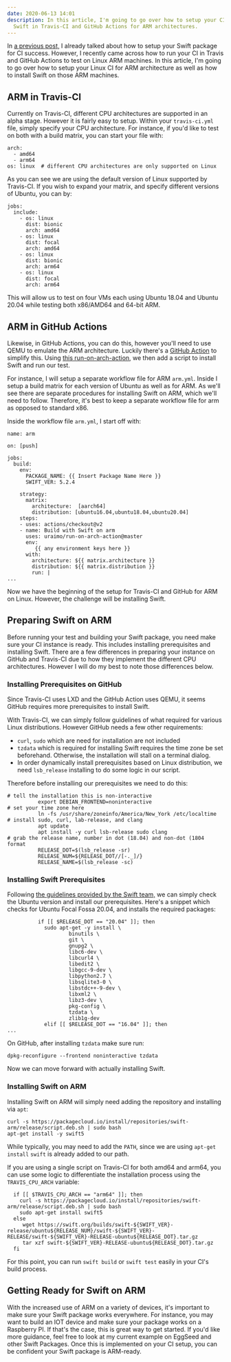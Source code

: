 ```yaml
---
date: 2020-06-13 14:01
description: In this article, I'm going to go over how to setup your CI and install
  Swift in Travis-CI and GitHub Actions for ARM architectures.
---
```

In [a previous
post,](https://learningswift.brightdigit.com/swift-package-continuous-integration-guide/)
I already talked about how to setup your Swift package for CI success.
However, I recently came across how to run your CI in Travis and GitHub
Actions to test on Linux ARM machines. In this article, I\'m going to go
over how to setup your Linux CI for ARM architecture as well as how to
install Swift on those ARM machines.

## ARM in Travis-CI

Currently on Travis-CI, different CPU architectures are supported in an
alpha stage. However it is fairly easy to setup. Within your
`travis-ci.yml` file, simply specify your CPU architecture. For
instance, if you\'d like to test on both with a build matrix, you can
start your file with:

``` {.wp-block-code}
arch:
  - amd64
  - arm64
os: linux  # different CPU architectures are only supported on Linux
```

As you can see we are using the default version of Linux supported by
Travis-CI. If you wish to expand your matrix, and specify different
versions of Ubuntu, you can by:

``` {.wp-block-code}
jobs:
  include:
    - os: linux
      dist: bionic
      arch: amd64
    - os: linux
      dist: focal
      arch: amd64
    - os: linux
      dist: bionic
      arch: arm64
    - os: linux
      dist: focal
      arch: arm64
```

This will allow us to test on four VMs each using Ubuntu 18.04 and
Ubuntu 20.04 while testing both x86/AMD64 and 64-bit ARM.

## ARM in GitHub Actions

Likewise, in GitHub Actions, you can do this, however you\'ll need to
use QEMU to emulate the ARM architecture. Luckily there\'s a [GitHub
Action](https://github.com/uraimo/run-on-arch-action) to simplify this.
Using [this
run-on-arch-action](https://github.com/uraimo/run-on-arch-action), we
then add a script to install Swift and run our test.

For instance, I will setup a separate workflow file for ARM `arm.yml`.
Inside I setup a build matrix for each version of Ubuntu as well as for
ARM. As we\'ll see there are separate procedures for installing Swift on
ARM, which we\'ll need to follow. Therefore, it\'s best to keep a
separate workflow file for arm as opposed to standard x86.

Inside the workflow file `arm.yml`, I start off with:

``` {.wp-block-code}
name: arm

on: [push]

jobs:
  build:
    env:
      PACKAGE_NAME: {{ Insert Package Name Here }}
      SWIFT_VER: 5.2.4

    strategy:
      matrix:
        architecture:  [aarch64]
        distribution: [ubuntu16.04,ubuntu18.04,ubuntu20.04]
    steps:
    - uses: actions/checkout@v2
    - name: Build with Swift on arm
      uses: uraimo/run-on-arch-action@master
      env:
         {{ any environment keys here }}
      with:
        architecture: ${{ matrix.architecture }}
        distribution: ${{ matrix.distribution }}
        run: |
...
```

Now we have the beginning of the setup for Travis-CI and GitHub for ARM
on Linux. However, the challenge will be installing Swift.

## Preparing Swift on ARM

Before running your test and building your Swift package, you need make
sure your CI instance is ready. This includes installing prerequisites
and installing Swift. There are a few differences in preparing your
instance on GitHub and Travis-CI due to how they implement the different
CPU architectures. However I will do my best to note those differences
below.

### Installing Prerequisites on GitHub

Since Travis-CI uses LXD and the GitHub Action uses QEMU, it seems
GitHub requires more prerequisites to install Swift.

With Travis-CI, we can simply follow guidelines of what required for
various Linux distributions. However GitHub needs a few other
requirements:

-   `curl`, `sudo` which are need for installation are not included
-   `tzdata` which is required for installing Swift requires the time
    zone be set beforehand. Otherwise, the installation will stall on a
    terminal dialog.
-   In order dynamically install prerequisites based on Linux
    distribution, we need `lsb_release` installing to do some logic in
    our script.

Therefore before installing our prerequisites we need to do this:

``` {.wp-block-code}
# tell the installation this is non-interactive
          export DEBIAN_FRONTEND=noninteractive
# set your time zone here
          ln -fs /usr/share/zoneinfo/America/New_York /etc/localtime
# install sudo, curl, lab-release, and clang
          apt update
          apt install -y curl lsb-release sudo clang
# grab the release name, number in dot (18.04) and non-dot (1804 format
          RELEASE_DOT=$(lsb_release -sr)
          RELEASE_NUM=${RELEASE_DOT//[-._]/}
          RELEASE_NAME=$(lsb_release -sc)
```

### Installing Swift Prerequisites

Following [the guidelines provided by the Swift
team,](https://swift.org/getting-started/#installing-swift) we can
simply check the Ubuntu version and install our prerequisites. Here\'s a
snippet which checks for Ubuntu Focal Fossa 20.04, and installs the
required packages:

``` {.wp-block-code}
          if [[ $RELEASE_DOT == "20.04" ]]; then
            sudo apt-get -y install \
                    binutils \
                    git \
                    gnupg2 \
                    libc6-dev \
                    libcurl4 \
                    libedit2 \
                    libgcc-9-dev \
                    libpython2.7 \
                    libsqlite3-0 \
                    libstdc++-9-dev \
                    libxml2 \
                    libz3-dev \
                    pkg-config \
                    tzdata \
                    zlib1g-dev
            elif [[ $RELEASE_DOT == "16.04" ]]; then
...
```

On GitHub, after installing `tzdata` make sure run:

``` {.wp-block-code}
dpkg-reconfigure --frontend noninteractive tzdata
```

Now we can move forward with actually installing Swift.

### Installing Swift on ARM

Installing Swift on ARM will simply need adding the repository and
installing via `apt`:

``` {.wp-block-code}
curl -s https://packagecloud.io/install/repositories/swift-arm/release/script.deb.sh | sudo bash
apt-get install -y swift5
```

While typically, you may need to add the `PATH`, since we are using
`apt-get install` `swift` is already added to our path.

If you are using a single script on Travis-CI for both amd64 and arm64,
you can use some logic to differentiate the installation process using
the `TRAVIS_CPU_ARCH` variable:

``` {.wp-block-code}
  if [[ $TRAVIS_CPU_ARCH == "arm64" ]]; then
    curl -s https://packagecloud.io/install/repositories/swift-arm/release/script.deb.sh | sudo bash
    sudo apt-get install swift5
  else 
     wget https://swift.org/builds/swift-${SWIFT_VER}-release/ubuntu${RELEASE_NUM}/swift-${SWIFT_VER}-RELEASE/swift-${SWIFT_VER}-RELEASE-ubuntu${RELEASE_DOT}.tar.gz
     tar xzf swift-${SWIFT_VER}-RELEASE-ubuntu${RELEASE_DOT}.tar.gz
  fi 
```

For this point, you can run `swift build` or `swift test` easily in your
CI\'s build process.

## Getting Ready for Swift on ARM

With the increased use of ARM on a variety of devices, it\'s important
to make sure your Swift package works everywhere. For instance, you may
want to build an IOT device and make sure your package works on a
Raspberry PI. If that\'s the case, this is great way to get started. If
you\'d like more guidance, feel free to look at my current example on
EggSeed and other Swift Packages. Once this is implemented on your CI
setup, you can be confident your Swift package is ARM-ready.